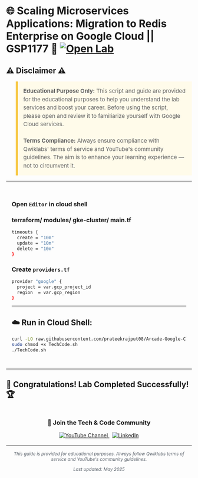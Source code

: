 # 🌐 Scaling Microservices Applications: Migration to Redis Enterprise on Google Cloud || GSP1177 🚀 [![Open Lab](https://img.shields.io/badge/Open-Lab-blue?style=flat)](https://www.cloudskillsboost.google/games/6512/labs/40877)

## ⚠️ Disclaimer ⚠️

<blockquote style="background-color: #fffbea; border-left: 6px solid #f7c948; padding: 1em; font-size: 15px; line-height: 1.5;">
  <strong>Educational Purpose Only:</strong> This script and guide are provided for the educational purposes to help you understand the lab services and boost your career. Before using the script, please open and review it to familiarize yourself with Google Cloud services.
  <br><br>
  <strong>Terms Compliance:</strong> Always ensure compliance with Qwiklabs' terms of service and YouTube's community guidelines. The aim is to enhance your learning experience — not to circumvent it.
</blockquote>

---

<div style="padding: 15px; margin: 10px 0;">

### Open `Editor` in cloud shell

<h3>
  terraform/ modules/ gke-cluster/ main.tf
</h3>
  
```bash
timeouts {
  create = "10m"
  update = "10m"
  delete = "10m"
}
```
### Create `providers.tf`

```bash
provider "google" {
  project = var.gcp_project_id
  region  = var.gcp_region
}

```

---
## ☁️ Run in Cloud Shell:

```bash
curl -LO raw.githubusercontent.com/prateekrajput08/Arcade-Google-Cloud-Labs/refs/heads/main/Scaling%20Microservices%20Applications%3A%20Migration%20to%20Redis%20Enterprise%20on%20Google%20Cloud/TechCode.sh
sudo chmod +x TechCode.sh 
./TechCode.sh
```

</div>

---

## 🎉 **Congratulations! Lab Completed Successfully!** 🏆  

<div align="center" style="padding: 5px;">
  <h3>📱 Join the Tech & Code Community</h3>
  
  <a href="https://www.youtube.com/@TechCode9?sub_confirmation=1">
    <img src="https://img.shields.io/badge/Subscribe-Tech%20&%20Code-FF0000?style=for-the-badge&logo=youtube&logoColor=white" alt="YouTube Channel">
  </a>
  &nbsp;
  <a href="https://www.linkedin.com/in/prateekrajput08/">
    <img src="https://img.shields.io/badge/LINKEDIN-Prateek%20Rajput-0077B5?style=for-the-badge&logo=linkedin&logoColor=white" alt="LinkedIn">
</a>


</div>

---

<div align="center">
  <p style="font-size: 12px; color: #586069;">
    <em>This guide is provided for educational purposes. Always follow Qwiklabs terms of service and YouTube's community guidelines.</em>
  </p>
  <p style="font-size: 12px; color: #586069;">
    <em>Last updated: May 2025</em>
  </p>
</div>
